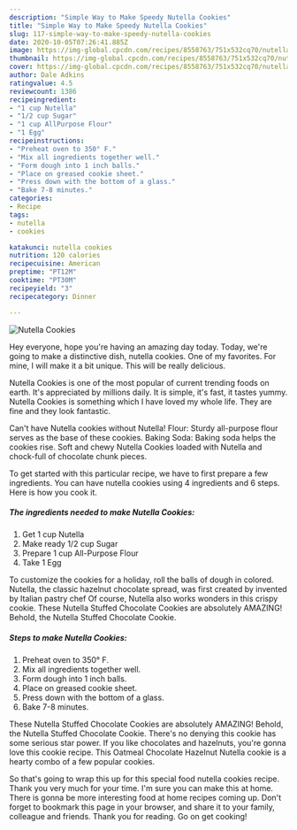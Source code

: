 ```yaml
---
description: "Simple Way to Make Speedy Nutella Cookies"
title: "Simple Way to Make Speedy Nutella Cookies"
slug: 117-simple-way-to-make-speedy-nutella-cookies
date: 2020-10-05T07:26:41.885Z
image: https://img-global.cpcdn.com/recipes/8558763/751x532cq70/nutella-cookies-recipe-main-photo.jpg
thumbnail: https://img-global.cpcdn.com/recipes/8558763/751x532cq70/nutella-cookies-recipe-main-photo.jpg
cover: https://img-global.cpcdn.com/recipes/8558763/751x532cq70/nutella-cookies-recipe-main-photo.jpg
author: Dale Adkins
ratingvalue: 4.5
reviewcount: 1386
recipeingredient:
- "1 cup Nutella"
- "1/2 cup Sugar"
- "1 cup AllPurpose Flour"
- "1 Egg"
recipeinstructions:
- "Preheat oven to 350° F."
- "Mix all ingredients together well."
- "Form dough into 1 inch balls."
- "Place on greased cookie sheet."
- "Press down with the bottom of a glass."
- "Bake 7-8 minutes."
categories:
- Recipe
tags:
- nutella
- cookies

katakunci: nutella cookies 
nutrition: 120 calories
recipecuisine: American
preptime: "PT12M"
cooktime: "PT30M"
recipeyield: "3"
recipecategory: Dinner

---
```



![Nutella Cookies](https://img-global.cpcdn.com/recipes/8558763/751x532cq70/nutella-cookies-recipe-main-photo.jpg)

Hey everyone, hope you're having an amazing day today. Today, we're going to make a distinctive dish, nutella cookies. One of my favorites. For mine, I will make it a bit unique. This will be really delicious.

Nutella Cookies is one of the most popular of current trending foods on earth. It's appreciated by millions daily. It is simple, it's fast, it tastes yummy. Nutella Cookies is something which I have loved my whole life. They are fine and they look fantastic.

Can&#39;t have Nutella cookies without Nutella! Flour: Sturdy all-purpose flour serves as the base of these cookies. Baking Soda: Baking soda helps the cookies rise. Soft and chewy Nutella Cookies loaded with Nutella and chock-full of chocolate chunk pieces.


To get started with this particular recipe, we have to first prepare a few ingredients. You can have nutella cookies using 4 ingredients and 6 steps. Here is how you cook it.

<!--inarticleads1-->

##### The ingredients needed to make Nutella Cookies:

1. Get 1 cup Nutella
1. Make ready 1/2 cup Sugar
1. Prepare 1 cup All-Purpose Flour
1. Take 1 Egg


To customize the cookies for a holiday, roll the balls of dough in colored. Nutella, the classic hazelnut chocolate spread, was first created by invented by Italian pastry chef Of course, Nutella also works wonders in this crispy cookie. These Nutella Stuffed Chocolate Cookies are absolutely AMAZING! Behold, the Nutella Stuffed Chocolate Cookie. 

<!--inarticleads2-->

##### Steps to make Nutella Cookies:

1. Preheat oven to 350° F.
1. Mix all ingredients together well.
1. Form dough into 1 inch balls.
1. Place on greased cookie sheet.
1. Press down with the bottom of a glass.
1. Bake 7-8 minutes.


These Nutella Stuffed Chocolate Cookies are absolutely AMAZING! Behold, the Nutella Stuffed Chocolate Cookie. There&#39;s no denying this cookie has some serious star power. If you like chocolates and hazelnuts, you&#39;re gonna love this cookie recipe. This Oatmeal Chocolate Hazelnut Nutella cookie is a hearty combo of a few popular cookies. 

So that's going to wrap this up for this special food nutella cookies recipe. Thank you very much for your time. I'm sure you can make this at home. There is gonna be more interesting food at home recipes coming up. Don't forget to bookmark this page in your browser, and share it to your family, colleague and friends. Thank you for reading. Go on get cooking!
